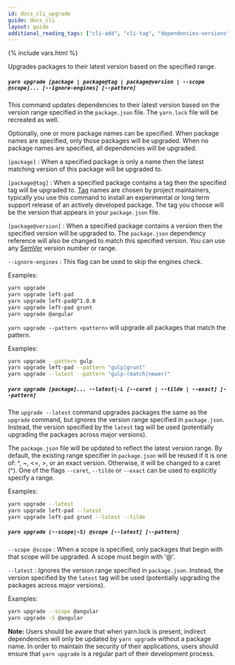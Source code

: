 ```yaml
---
id: docs_cli_upgrade
guide: docs_cli
layout: guide
additional_reading_tags: ["cli-add", "cli-tag", "dependencies-versions", "cli-upgrade-interactive"]
---
```


{% include vars.html %}

<p class="lead">Upgrades packages to their latest version based on the specified range.</p>

##### `yarn upgrade [package | package@tag | package@version | --scope @scope]... [--ignore-engines] [--pattern]` <a class="toc" id="toc-yarn-upgrade-package-package-tag-package-version-scope-ignore-engines-pattern" href="#toc-yarn-upgrade-package-package-tag-package-version-scope-ignore-engines-pattern"></a>

This command updates dependencies to their latest version based on the
version range specified in the `package.json` file. The `yarn.lock` file will
be recreated as well.

Optionally, one or more package names can be specified.
When package names are specified, only those packages will be upgraded.
When no package names are specified, all dependencies will be upgraded.

`[package]` : When a specified package is only a name then the latest matching version
of this package will be upgraded to.

`[package@tag]` : When a specified package contains a tag then the specified tag will
be upgraded to.
[Tag]({{url_base}}/docs/cli/tag#toc-what-are-tags) names are chosen by project
maintainers, typically you use this command to install an experimental or long
term support release of an actively developed package. The tag you choose will
be the version that appears in your `package.json` file.

`[package@version]` : When a specified package contains a version then the specified
version will be upgraded to. The `package.json` dependency reference will also be changed
to match this specified version.
You can use any [SemVer]({{url_base}}/docs/dependency-versions#toc-semantic-versioning)
version number or range.

`--ignore-engines` : This flag can be used to skip the engines check.

Examples:

```sh
yarn upgrade
yarn upgrade left-pad
yarn upgrade left-pad@^1.0.0
yarn upgrade left-pad grunt
yarn upgrade @angular
```

`yarn upgrade --pattern <pattern>` will upgrade all packages that match the pattern.

Examples:

```sh
yarn upgrade --pattern gulp
yarn upgrade left-pad --pattern "gulp|grunt"
yarn upgrade --latest --pattern "gulp-(match|newer)"
```

##### `yarn upgrade [package]... --latest|-L [--caret | --tilde | --exact] [--pattern]` <a class="toc" id="toc-yarn-upgrade-package-latest-l-caret-tilde-exact-pattern" href="#toc-yarn-upgrade-package-latest-l-caret-tilde-exact-pattern"></a>

The `upgrade --latest` command upgrades packages the same as the `upgrade` command,
but ignores the version range specified in `package.json`.
Instead, the version specified by the `latest` tag will be used
(potentially upgrading the packages across major versions).

The `package.json` file will be updated to reflect the latest version range.
By default, the existing range specifier in `package.json` will be reused if
it is one of: ^, ~, <=, >, or an exact version.
Otherwise, it will be changed to a caret (^).
One of the flags `--caret`, `--tilde` or `--exact` can be used to explicitly
specify a range.

Examples:

```sh
yarn upgrade --latest
yarn upgrade left-pad --latest
yarn upgrade left-pad grunt --latest --tilde
```

##### `yarn upgrade (--scope|-S) @scope [--latest] [--pattern]` <a class="toc" id="toc-yarn-upgrade-scope-s-scope-latest-pattern" href="#toc-yarn-upgrade-scope-s-scope-latest-pattern"></a>

`--scope @scope` : When a scope is specified, only packages that begin with that scope will be upgraded. A scope must begin with '@'.

`--latest` : Ignores the version range specified in `package.json`.
Instead, the version specified by the `latest` tag will be used
(potentially upgrading the packages across major versions).

Examples:

```sh
yarn upgrade --scope @angular
yarn upgrade -S @angular
```

**Note:**
Users should be aware that when yarn.lock is present, indirect dependencies
will only be updated by `yarn upgrade` without a package name.  In order to
maintain the security of their applications, users should ensure that `yarn
upgrade` is a regular part of their development process.
